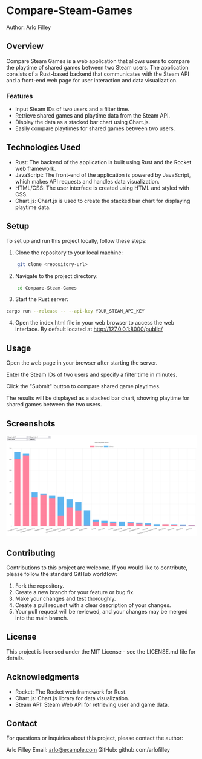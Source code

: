 # Compare-Steam-Games

Author: Arlo Filley
## Overview

Compare Steam Games is a web application that allows users to compare the playtime of shared games between two Steam users. The application consists of a Rust-based backend that communicates with the Steam API and a front-end web page for user interaction and data visualization.

### Features

- Input Steam IDs of two users and a filter time.
- Retrieve shared games and playtime data from the Steam API.
- Display the data as a stacked bar chart using Chart.js.
- Easily compare playtimes for shared games between two users.

## Technologies Used

- Rust: The backend of the application is built using Rust and the Rocket web framework.
- JavaScript: The front-end of the application is powered by JavaScript, which makes API requests and handles data visualization.
- HTML/CSS: The user interface is created using HTML and styled with CSS.
- Chart.js: Chart.js is used to create the stacked bar chart for displaying playtime data.

## Setup

To set up and run this project locally, follow these steps:

1. Clone the repository to your local machine:

```bash
    git clone <repository-url>
```

2. Navigate to the project directory:

```bash
    cd Compare-Steam-Games
```

3. Start the Rust server:

```bash
cargo run --release -- --api-key YOUR_STEAM_API_KEY
```

4. Open the index.html file in your web browser to access the web interface. By default located at http://127.0.0.1:8000/public/

## Usage

Open the web page in your browser after starting the server.

Enter the Steam IDs of two users and specify a filter time in minutes.

Click the "Submit" button to compare shared game playtimes.

The results will be displayed as a stacked bar chart, showing playtime for shared games between the two users.

## Screenshots
![Screenshot of webpage](screenshots/Screenshot.png)


## Contributing

Contributions to this project are welcome. If you would like to contribute, please follow the standard GitHub workflow:

1. Fork the repository.
2. Create a new branch for your feature or bug fix.
3. Make your changes and test thoroughly.
4. Create a pull request with a clear description of your changes.
5. Your pull request will be reviewed, and your changes may be merged into the main branch.

## License

This project is licensed under the MIT License - see the LICENSE.md file for details.

## Acknowledgments

- Rocket: The Rocket web framework for Rust.
- Chart.js: Chart.js library for data visualization.
- Steam API: Steam Web API for retrieving user and game data.

## Contact
For questions or inquiries about this project, please contact the author:

Arlo Filley
Email: arlo@example.com
GitHub: github.com/arlofilley